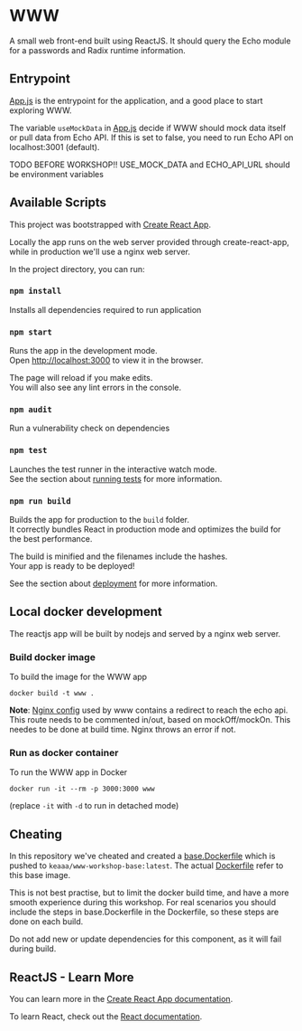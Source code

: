 # WWW

A small web front-end built using ReactJS. It should query the Echo module for a passwords and Radix runtime information. 

## Entrypoint

[App.js](./src/App.js) is the entrypoint for the application, and a good place to start exploring WWW. 

The variable `useMockData` in [App.js](./src/App.js) decide if WWW should mock data itself or pull data from Echo API. If this is set to false, you need to run Echo API on localhost:3001 (default).

TODO BEFORE WORKSHOP!! USE_MOCK_DATA and ECHO_API_URL should be environment variables

## Available Scripts

This project was bootstrapped with [Create React App](https://github.com/facebook/create-react-app).

Locally the app runs on the web server provided through create-react-app, while in production we'll use a nginx web server.

In the project directory, you can run:

### `npm install`

Installs all dependencies required to run application

### `npm start`


Runs the app in the development mode.<br>
Open [http://localhost:3000](http://localhost:3000) to view it in the browser.

The page will reload if you make edits.<br>
You will also see any lint errors in the console.

### `npm audit`

Run a vulnerability check on dependencies

### `npm test`

Launches the test runner in the interactive watch mode.<br>
See the section about [running tests](https://facebook.github.io/create-react-app/docs/running-tests) for more information.

### `npm run build`

Builds the app for production to the `build` folder.<br>
It correctly bundles React in production mode and optimizes the build for the best performance.

The build is minified and the filenames include the hashes.<br>
Your app is ready to be deployed!

See the section about [deployment](https://facebook.github.io/create-react-app/docs/deployment) for more information.

## Local docker development

The reactjs app will be built by nodejs and served by a nginx web server. 

### Build docker image

To build the image for the WWW app
```
docker build -t www .
```
__Note__: [Nginx config](./nginx.conf) used by www contains a redirect to reach the echo api. This route needs to be commented in/out, based on mockOff/mockOn. This needes to be done at build time. Nginx throws an error if not.

### Run as docker container

To run the WWW app in Docker
```
docker run -it --rm -p 3000:3000 www
```
(replace ```-it``` with ```-d``` to run in detached mode)

## Cheating

In this repository we've cheated and created a [base.Dockerfile](./base.Dockerfile) which is pushed to `keaaa/www-workshop-base:latest`. The actual [Dockerfile](./Dockerfile) refer to this base image.

This is not best practise, but to limit the docker build time, and have a more smooth experience during this workshop. For real scenarios you should include the steps in base.Dockerfile in the Dockerfile, so these steps are done on each build.

Do not add new or update dependencies for this component, as it will fail during build.

## ReactJS - Learn More

You can learn more in the [Create React App documentation](https://facebook.github.io/create-react-app/docs/getting-started).

To learn React, check out the [React documentation](https://reactjs.org/).
